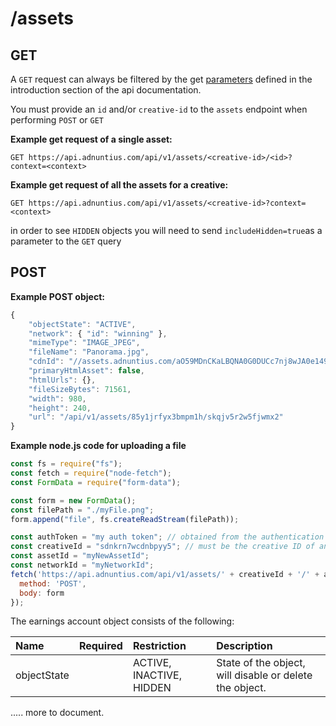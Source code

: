# /assets

## GET

A `GET` request can always be filtered by the get [parameters](http://docs.adnuntius.com/api/api-requests) defined in the introduction section of the api documentation.

You must provide an `id` and/or `creative-id` to the `assets` endpoint when performing `POST` or `GET`

**Example get request of a single asset:**

```http
GET https://api.adnuntius.com/api/v1/assets/<creative-id>/<id>?context=<context>
```

**Example get request of all the assets for a creative:**

```http
GET https://api.adnuntius.com/api/v1/assets/<creative-id>?context=<context>
```

in order to see `HIDDEN` objects you will need to send `includeHidden=true`as a parameter to the `GET` query

## POST

**Example POST object:**

```javascript
{
    "objectState": "ACTIVE",
    "network": { "id": "winning" },
    "mimeType": "IMAGE_JPEG",
    "fileName": "Panorama.jpg",
    "cdnId": "//assets.adnuntius.com/aO59MDnCKaLBQNA0G0DUCc7nj8wJA0e149OPTkQCww8.jpg",
    "primaryHtmlAsset": false,
    "htmlUrls": {},
    "fileSizeBytes": 71561,
    "width": 980,
    "height": 240,
    "url": "/api/v1/assets/85y1jrfyx3bmpm1h/skqjv5r2w5fjwmx2"
}
```

**Example node.js code for uploading a file**

```javascript
const fs = require("fs");
const fetch = require("node-fetch");
const FormData = require("form-data");

const form = new FormData();
const filePath = "./myFile.png";
form.append("file", fs.createReadStream(filePath));

const authToken = "my auth token"; // obtained from the authentication process
const creativeId = "sdnkrn7wcdnbpyy5"; // must be the creative ID of an existing creative
const assetId = "myNewAssetId";
const networkId = "myNetworkId";
fetch('https://api.adnuntius.com/api/v1/assets/' + creativeId + '/' + assetId + '?context=' + networkId + '&auth_token=' + authToken, {
  method: 'POST',
  body: form
});
```

The earnings account object consists of the following:

| Name | Required | Restriction | Description |
| :--- | :--- | :--- | :--- |
| objectState |  | ACTIVE, INACTIVE, HIDDEN | State of the object, will disable or delete the object. |

..... more to document.

